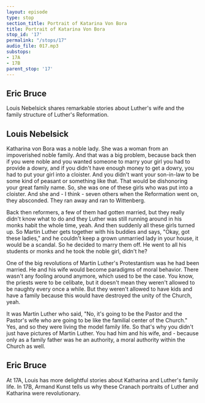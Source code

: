 ```yaml
---
layout: episode
type: stop
section_title: Portrait of Katarina Von Bora
title: Portrait of Katarina Von Bora
stop_id: '17'
permalink: "/stops/17"
audio_file: 017.mp3
substops:
- 17A
- 17B
parent_stop: '17'
---
```


## Eric Bruce

Louis Nebelsick shares remarkable stories about Luther's wife and the family structure of Luther's Reformation.

## Louis Nebelsick

Katharina von Bora was a noble lady. She was a woman from an impoverished noble family. And that was a big problem, because back then if you were noble and you wanted someone to marry your girl you had to provide a dowry, and if you didn't have enough money to get a dowry, you had to put your girl into a cloister. And you didn't want your son-in-law to be some kind of peasant or something like that. That would be dishonoring your great family name. So, she was one of these girls who was put into a cloister. And she and - I think - seven others when the Reformation went on, they absconded. They ran away and ran to Wittenberg.

Back then reformers, a few of them had gotten married, but they really didn't know what to do and they Luther was still running around in his monks habit the whole time, yeah. And then suddenly all these girls turned up. So Martin Luther gets together with his buddies and says, "Okay, got these ladies," and he couldn't keep a grown unmarried lady in your house, it would be a scandal. So he decided to marry them off. He went to all his students or monks and he took the noble girl, didn't he?

One of the big revolutions of Martin Luther's Protestantism was he had been married. He and his wife would become paradigms of moral behavior. There wasn't any fooling around anymore, which used to be the case. You know, the priests were to be celibate, but it doesn't mean they weren't allowed to be naughty every once a while. But they weren't allowed to have kids and have a family because this would have destroyed the unity of the Church, yeah.

It was Martin Luther who said, "No, it's going to be the Pastor and the Pastor's wife who are going to be like the familial center of the Church." Yes, and so they were living the model family life. So that's why you didn't just have pictures of Martin Luther. You had him and his wife, and - because only as a family father was he an authority, a moral authority within the Church as well.

## Eric Bruce

At 17A, Louis has more delightful stories about Katharina and Luther's family life. In 17B, Armand Kunst tells us why these Cranach portraits of Luther and Katharina were revolutionary.
